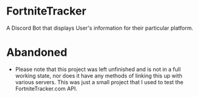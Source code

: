 # FortniteTracker
A Discord Bot that displays User's information for their particular platform.

# Abandoned
- Please note that this project was left unfinished and is not in a full working state, nor does it have any methods of linking this up with various servers. This was just a small project that I used to test the FortniteTracker.com API.
